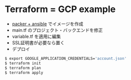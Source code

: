 
# Terraform = GCP example

- [packer + ansible](https://github.com/pochio/packer-example) でイメージを作成
- main.tf のプロジェクト・バックエンドを修正
- variable.tf を適用に編集
- SSL証明書が必要なら置く
- デプロイ

```bash
$ export GOOGLE_APPLICATION_CREDENTIALS='account.json'
$ terraform init
$ terraform plan
$ terraform apply
```

